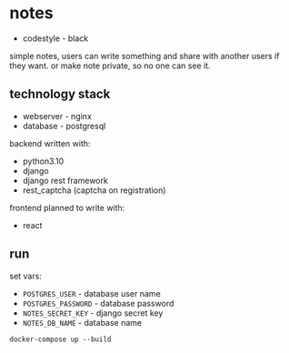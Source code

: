 # notes
- codestyle - black

simple notes, users can write something and share with another users if they want.
or make note private, so no one can see it.

## technology stack
- webserver - nginx
- database - postgresql

backend written with:
- python3.10
- django
- django rest framework
- rest_captcha (captcha on registration)

frontend planned to write with:
- react


## run
set vars:
- `POSTGRES_USER` - database user name
- `POSTGRES_PASSWORD` - database password
- `NOTES_SECRET_KEY` - django secret key
- `NOTES_DB_NAME` - database name

`docker-compose up --build`
